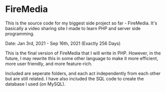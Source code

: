 # FireMedia

This is the source code for my biggest side project so far - FireMedia. It's basically a video sharing site I made to learn PHP and server side programming.

Date: Jan 3rd, 2021 - Sep 16th, 2021 (Exactly 256 Days)

This is the final version of FireMedia that I will write in PHP. However, in the future, I may rewrite this in some other language to make it more efficient, more user friendly, and more feature-rich.

Included are seperate folders, and each act independently from each other but are still related. I have also included the SQL code to create the database I used (on MySQL).
